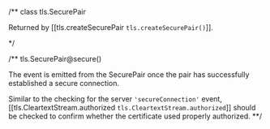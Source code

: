 /**
class tls.SecurePair

Returned by [[tls.createSecurePair `tls.createSecurePair()`]].

*/

/**
tls.SecurePair@secure()

The event is emitted from the SecurePair once the pair has successfully established a secure connection.

Similar to the checking for the server `'secureConnection'` event, [[tls.CleartextStream.authorized `tls.CleartextStream.authorized`]] should be checked to confirm whether the certificate used properly authorized.
**/ 